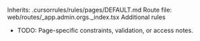 Inherits: .cursorrules/rules/pages/DEFAULT.md
Route file: web/routes/_app.admin.orgs._index.tsx
Additional rules
- TODO: Page-specific constraints, validation, or access notes.
